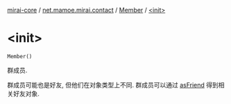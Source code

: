 [mirai-core](../../index.md) / [net.mamoe.mirai.contact](../index.md) / [Member](index.md) / [&lt;init&gt;](./-init-.md)

# &lt;init&gt;

`Member()`

群成员.

群成员可能也是好友, 但他们在对象类型上不同.
群成员可以通过 [asFriend](../as-friend.md) 得到相关好友对象.

